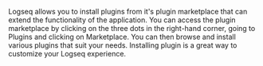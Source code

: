 Logseq allows you to install plugins from it's plugin marketplace that can extend the functionality of the application. You can access the plugin marketplace by clicking on the three dots in the right-hand corner, going to Plugins and clicking on Marketplace. You can then browse and install various plugins that suit your needs. Installing plugin is a great way to customize your Logseq experience.